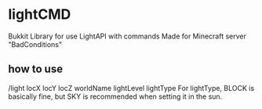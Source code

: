 # lightCMD
Bukkit Library for use LightAPI with commands
Made for Minecraft server "BadConditions"

## how to use
/light locX locY locZ worldName lightLevel lightType
For lightType, BLOCK is basically fine, but SKY is recommended when setting it in the sun.
